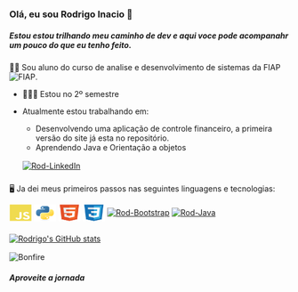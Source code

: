 ### Olá, eu sou Rodrigo Inacio 👋

##### Estou estou trilhando meu caminho de dev e aqui voce pode acompanahr um pouco do que eu tenho feito.

🧑‍💻 Sou aluno do curso de analise e desenvolvimento de sistemas da FIAP ![FIAP](https://www.fiap.com.br/wp-content/themes/fiap2016/images/favicon.ico).  
  
* 🧑🏻‍🎓 Estou no 2º semestre  
* Atualmente estou trabalhando em:  
   * Desenvolvendo uma aplicação de controle financeiro, a primeira versão do site já esta no repositório.
   * Aprendendo Java e Orientação a objetos

  <a href="https://www.linkedin.com/in/rodrigo-inacio-a2053785/"><img align="center" alt="Rod-LinkedIn" src="https://img.shields.io/badge/LinkedIn-0077B5?style=for-the-badge&logo=linkedin&logoColor=white"></a>


#####



🖥️ Ja dei meus primeiros passos nas seguintes linguagens e tecnologias: 
<div style="display: inline_block">
<!-- <br> -->
  <a href="https://developer.mozilla.org/pt-BR/docs/Web/JavaScript"><img align="center" alt="Rod-Js" height="30" width="40" src="https://raw.githubusercontent.com/devicons/devicon/master/icons/javascript/javascript-plain.svg"></a>
  <a href="https://www.python.org/"><img align="center" alt="Rod-Python" height="30" width="40" src="https://raw.githubusercontent.com/devicons/devicon/master/icons/python/python-original.svg"></a>
  <a href="https://www.w3schools.com/html/default.asp"><img align="center" alt="Rod-HTML" height="30" width="40" src="https://raw.githubusercontent.com/devicons/devicon/master/icons/html5/html5-original.svg"></a>
  <a href="https://www.w3schools.com/css/default.asp"><img align="center" alt="Rod-CSS" height="30" width="40" src="https://raw.githubusercontent.com/devicons/devicon/master/icons/css3/css3-original.svg"></a>
  <a href="https://getbootstrap.com/"><img align="center" alt="Rod-Bootstrap" height="30" width="40" src="https://getbootstrap.com/docs/5.3/assets/brand/bootstrap-logo-shadow.png"></a>
  <a href="https://www.oracle.com/br/java/"><img align="center" alt="Rod-Java" height="30" width="40" src="https://cdn.jsdelivr.net/gh/devicons/devicon/icons/java/java-original-wordmark.sv"></a>
  
</div>



#####      


<a href="https://github.com/Rodrigo42">![Rodrigo's GitHub stats](https://github-readme-stats.vercel.app/api?username=Rodrigo42&show_icons=true&theme=radical)</a>
  


<img align="center" alt="Bonfire" height="546" width="546" src="https://i.redd.it/xte6gka2ghj91.gif">    

##### Aproveite a jornada



<!--
**Rodrigo42/Rodrigo42** is a ✨ _special_ ✨ repository because its `README.md` (this file) appears on your GitHub profile.

Here are some ideas to get you started:

- 🔭 I’m currently working on ...
- 🌱 I’m currently learning ...
- 👯 I’m looking to collaborate on ...
- 🤔 I’m looking for help with ...
- 💬 Ask me about ...
- 📫 How to reach me: ...
- 😄 Pronouns: ...
- ⚡ Fun fact: ...
-->
